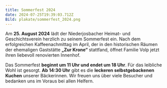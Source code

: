 ```yaml
---
title: Sommerfest 2024
date: 2024-07-25T19:39:03.712Z
Bild: plakate/sommerfest_2024.png
---
```

Am **25. August 2024** lädt der Niederjosbacher Heimat- und Geschichtsverein herzlich zu seinem Sommerfest ein. Nach dem erfolgreichen Kaffeenachmittag im April, der in den historischen Räumen der ehemaligen Gaststätte **„Zur Krone“** stattfand, öffnet Familie Volp jetzt ihren liebevoll renovierten Innenhof.

Das Sommerfest **beginnt um 11 Uhr und endet um 18 Uhr**. Für das leibliche Wohl ist gesorgt. **Ab 14:30 Uhr** gibt es die **leckeren selbstgebackenen Kuchen** unserer Bäckerinnen. Wir freuen uns über viele Besucher und bedanken uns im Voraus bei allen Helfern.
